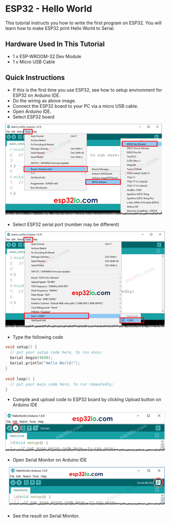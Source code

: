 # ESP32 - Hello World

This tutorial instructs you how to write the first program on ESP32. You will learn how to make ESP32 print Hello World to Serial.

## Hardware Used In This Tutorial

  * 1 x ESP-WROOM-32 Dev Module	
  * 1 x Micro USB Cable

## Quick Instructions

  * If this is the first time you use ESP32, see how to setup environment for ESP32 on Arduino IDE.
  * Do the wiring as above image.
  * Connect the ESP32 board to your PC via a micro USB cable.
  * Open Arduino IDE.
  * Select ESP32 board

![](figs/fig_2_1.jpg)

  * Select ESP32 serial port (number may be different)

![](figs/fig_2_2.jpg)

  * Type the following code

```c++
void setup() {
  // put your setup code here, to run once:
  Serial.begin(9600);
  Serial.println("Hello World!");
}

void loop() {
  // put your main code here, to run repeatedly:
}
```

  * Compile and upload code to ESP32 board by clicking Upload button on Arduino IDE

![](figs/fig_2_3.jpg)

  * Open Serial Monitor on Arduino IDE

![](figs/fig_2_4.jpg)

  * See the result on Serial Monitor.